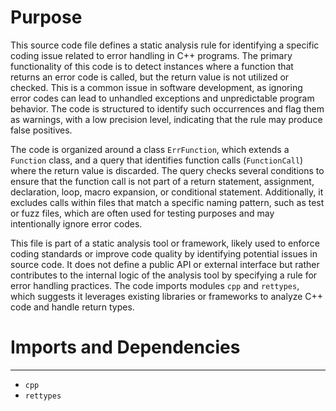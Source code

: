 # Purpose
This source code file defines a static analysis rule for identifying a specific coding issue related to error handling in C++ programs. The primary functionality of this code is to detect instances where a function that returns an error code is called, but the return value is not utilized or checked. This is a common issue in software development, as ignoring error codes can lead to unhandled exceptions and unpredictable program behavior. The code is structured to identify such occurrences and flag them as warnings, with a low precision level, indicating that the rule may produce false positives.

The code is organized around a class `ErrFunction`, which extends a `Function` class, and a query that identifies function calls (`FunctionCall`) where the return value is discarded. The query checks several conditions to ensure that the function call is not part of a return statement, assignment, declaration, loop, macro expansion, or conditional statement. Additionally, it excludes calls within files that match a specific naming pattern, such as test or fuzz files, which are often used for testing purposes and may intentionally ignore error codes.

This file is part of a static analysis tool or framework, likely used to enforce coding standards or improve code quality by identifying potential issues in source code. It does not define a public API or external interface but rather contributes to the internal logic of the analysis tool by specifying a rule for error handling practices. The code imports modules `cpp` and `rettypes`, which suggests it leverages existing libraries or frameworks to analyze C++ code and handle return types.
# Imports and Dependencies

---
- `cpp`
- `rettypes`


